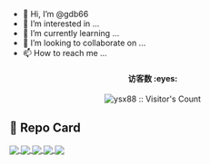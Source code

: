 - 👋 Hi, I’m @gdb66
- 👀 I’m interested in ...
- 🌱 I’m currently learning ...
- 💞️ I’m looking to collaborate on ...
- 📫 How to reach me ...

<!---
ysx3308/ysx3308 is a ✨ special ✨ repository because its `README.md` (this file) appears on your GitHub profile.
You can click the Preview link to take a look at your changes.
--->

<h4 align="center">访客数 :eyes:</h4>
<p align="center"><img src="https://profile-counter.glitch.me/ysx88/count.svg" alt="ysx88 :: Visitor's Count" /></p>

## :sparkling_heart: Repo Card
<a href="https://github.com/ysx3308/OpenWrt">
  <img align="center" src="https://github-readme-stats.vercel.app/api/pin/?username=ysx3308&repo=OpenWrt&theme=buefy" />
</a>
<a href="https://github.com/ysx3308/NanoPi-R2S">
  <img align="center" src="https://github-readme-stats.vercel.app/api/pin/?username=ysx3308&repo=NanoPi-R2S&theme=transparent" />
</a>
<a href="https://github.com/ysx3308/x86-64">
  <img align="center" src="https://github-readme-stats.vercel.app/api/pin/?username=ysx3308&repo=x86-64&theme=flag-india" />
</a>
<a href="https://github.com/ysx3308/Phicomm-N1">
  <img align="center" src="https://github-readme-stats.vercel.app/api/pin/?username=ysx3308&repo=Phicomm-N1&theme=vue" />
</a>
<a href="https://github.com/ysx3308/kernel">
  <img align="center" src="https://github-readme-stats.vercel.app/api/pin/?username=ysx3308&repo=kernel&theme=transparent" />
</a>
